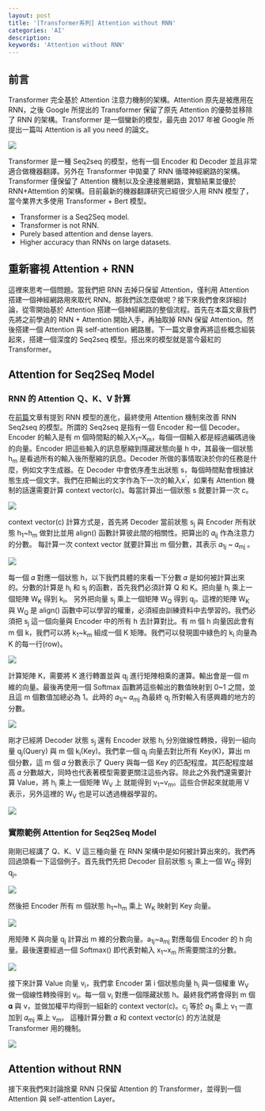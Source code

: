 ```yaml
---
layout: post
title: '[Transformer系列] Attention without RNN'
categories: 'AI'
description:
keywords: 'Attention without RNN'
---
```


## 前言
Transformer 完全基於 Attention 注意力機制的架構。Attention 原先是被應用在 RNN，之後 Google 所提出的 Transformer 保留了原先 Attention 的優勢並移除了 RNN 的架構。Transformer 是一個蠻新的模型，最先由 2017 年被 Google 所提出一篇叫 Attention is all you need 的論文。

![](/images/posts/AI/2021/img1100727-1.png)

Transformer 是一種 Seq2seq 的模型，他有一個 Encoder 和 Decoder 並且非常適合做機器翻譯。另外在 Transformer 中拋棄了 RNN 循環神經網路的架構。Transformer 僅保留了 Attention 機制以及全連接層網路，實驗結果並優於 RNN+Attemtion 的架構。目前最新的機器翻譯研究已經很少人用 RNN 模型了，當今業界大多使用 Transformer + Bert 模型。

- Transformer is a Seq2Seq model.
- Transformer is not RNN.
- Purely based attention and dense layers.
- Higher accuracy than RNNs on large  datasets.

## 重新審視 Attention + RNN
這裡來思考一個問題。當我們把 RNN 去掉只保留 Attention，僅利用 Attention 搭建一個神經網路用來取代 RNN。那我們該怎麼做呢？接下來我們會來詳細討論，從零開始基於 Attention 搭建一個神經網路的整個流程。首先在本篇文章我們先將之前學過的 RNN + Attention 開始入手，再抽取掉 RNN 保留 Attention。然後搭建一個 Attention 與 self-attention 網路層。下一篇文章會再將這些概念組裝起來，搭建一個深度的 Seq2seq 模型。搭出來的模型就是當今最紅的 Transformer。

## Attention for Seq2Seq Model
### RNN 的 Attention Ｑ、K、V 計算
在[前篇](https://andy6804tw.github.io/2021/05/01/rnn-to-attention/)文章有提到 RNN 模型的進化，最終使用 Attention 機制來改善 RNN Seq2seq 的模型。所謂的 Seq2seq 是指有一個 Encoder 和一個 Decoder。Encoder 的輸入是有 m 個時間點的輸入X<sub>1</sub>~X<sub>m</sub>，每個一個輸入都是經過編碼過後的向量。Encoder 把這些輸入的訊息壓縮到隱藏狀態向量 h 中，其最後一個狀態 h<sub>m</sub> 是看過所有的輸入後所壓縮的訊息。Decoder 所做的事情取決於你的任務是什麼，例如文字生成器。在 Decoder 中會依序產生出狀態 s，每個時間點會根據狀態生成一個文字。我們在把輸出的文字作為下一次的輸入x<sup>‘</sup>，如果有 Attention 機制的話還需要計算 context vector(c)。每當計算出一個狀態 s 就要計算一次 c。

![](/images/posts/AI/2021/img1100727-2.png)

context vector(c) 計算方式是，首先將 Decoder 當前狀態 s<sub>j</sub> 與 Encoder 所有狀態 h<sub>1</sub>~h<sub>m</sub> 做對比並用 align() 函數計算彼此間的相關性。把算出的 𝛼<sub>ij</sub>  作為注意力的分數。 每計算一次 context vector 就要計算出 m 個分數，其表示 𝛼<sub>1j</sub> ~ 𝛼<sub>mj</sub> 。

![](/images/posts/AI/2021/img1100727-3.png)

每一個  𝛼 對應一個狀態 h，以下我們具體的來看一下分數 𝛼 是如何被計算出來的。分數的計算是 h<sub>i</sub>  和 s<sub>j</sub> 的函數，首先我們必須計算 Q 和 K。把向量 h<sub>i</sub> 乘上一個矩陣 W<sub>K</sub> 得到 k<sub>i</sub>。 另外把向量 s<sub>j</sub> 乘上一個矩陣 W<sub>Q</sub> 得到 q<sub>j</sub>。這裡的矩陣 W<sub>K</sub> 與 W<sub>Q</sub> 是 align() 函數中可以學習的權重，必須經由訓練資料中去學習的。我們必須把 s<sub>j</sub> 這一個向量與 Encoder 中的所有 h 去計算對比。有 m 個 h 向量因此會有 m 個 k，我們可以將 k<sub>1</sub>~k<sub>m</sub> 組成一個 K 矩陣。我們可以發現圖中綠色的 k<sub>i</sub> 向量為 K 的每一行(row)。

![](/images/posts/AI/2021/img1100727-4.png)

計算矩陣 K，需要將 K 進行轉置並與 q<sub>j</sub> 進行矩陣相乘的運算。輸出會是一個 m 維的向量。最後再使用一個 Softmax 函數將這些輸出的數值映射到 0~1 之間，並且這 m 個數值加總必為 1。此時的 𝛼<sub>1j</sub>~ 𝛼<sub>mj</sub> 為最終 q<sub>j</sub>  所對輸入有感興趣的地方的分數。

![](/images/posts/AI/2021/img1100727-5.png)

剛才已經將 Decoder 狀態 s<sub>j</sub> 還有 Encoder 狀態 h<sub>i</sub> 分別做線性轉換，得到一組向量 q<sub>j</sub>(Query) 與 m 個 k<sub>i</sub>(Key)。我們拿一個 q<sub>j</sub> 向量去對比所有 Key(K)，算出 m 個分數，這 m 個 𝛼 分數表示了 Query 與每一個 Key 的匹配程度。其匹配程度越高 𝛼 分數越大，同時也代表著模型需要更關注這些內容。除此之外我們還需要計算 Value，將 h<sub>i</sub> 乘上一個矩陣 W<sub>V</sub> 上 就能得到 v<sub>1</sub>~v<sub>m</sub>。這些合併起來就能用 V 表示，另外這裡的 W<sub>V</sub> 也是可以透過機器學習的。

![](/images/posts/AI/2021/img1100727-6.png)

### 實際範例 Attention for Seq2Seq Model
剛剛已經講了 Q、K、V 這三種向量 在 RNN 架構中是如何被計算出來的。我們再回過頭看一下這個例子。首先我們先把 Decoder 目前狀態 s<sub>j</sub> 乘上一個 W<sub>Q</sub> 得到 q<sub>j</sub>。

![](/images/posts/AI/2021/img1100727-7.png)

然後把 Encoder 所有 m 個狀態 h<sub>1</sub>~h<sub>m</sub> 乘上 W<sub>K</sub> 映射到 Key 向量。

![](/images/posts/AI/2021/img1100727-8.png)

用矩陣 K 與向量 q<sub>j</sub> 計算出 m 維的分數向量。a<sub>1j</sub>~a<sub>mj</sub> 對應每個 Encoder 的 h 向量。最後還要經過一個 Softmax() 即代表對輸入 x<sub>1</sub>~x<sub>m</sub> 所需要關注的分數。

![](/images/posts/AI/2021/img1100727-9.png)

接下來計算 Value 向量 v<sub>i</sub>，我們拿 Encoder 第 i 個狀態向量 h<sub>i</sub> 與一個權重 W<sub>V</sub> 做一個線性轉換得到 v<sub>i</sub>。每一個 v<sub>i</sub> 對應一個隱藏狀態 h。最終我們將會得到 m 個 𝛂 與 v，並做加權平均得到一組新的 context vector(c)。c<sub>j</sub> 等於 𝛼<sub>1j</sub> 乘上 v<sub>1</sub> 一直加到 𝛼<sub>mj</sub> 乘上 v<sub>m</sub>。 這種計算分數 𝛼 和 context vector(c) 的方法就是 Transformer 用的機制。

![](/images/posts/AI/2021/img1100727-10.png)

## Attention without RNN
接下來我們來討論捨棄 RNN 只保留 Attention 的 Transformer，並得到一個 Attention 與 self-attention Layer。

